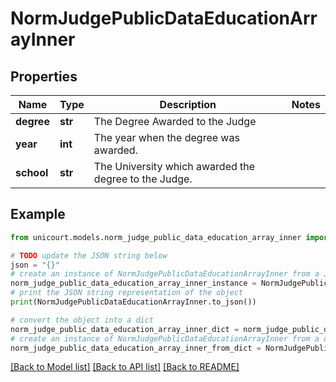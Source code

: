 # NormJudgePublicDataEducationArrayInner


## Properties

Name | Type | Description | Notes
------------ | ------------- | ------------- | -------------
**degree** | **str** | The Degree Awarded to the Judge | 
**year** | **int** | The year when the degree was awarded. | 
**school** | **str** | The University which awarded the degree to the Judge. | 

## Example

```python
from unicourt.models.norm_judge_public_data_education_array_inner import NormJudgePublicDataEducationArrayInner

# TODO update the JSON string below
json = "{}"
# create an instance of NormJudgePublicDataEducationArrayInner from a JSON string
norm_judge_public_data_education_array_inner_instance = NormJudgePublicDataEducationArrayInner.from_json(json)
# print the JSON string representation of the object
print(NormJudgePublicDataEducationArrayInner.to_json())

# convert the object into a dict
norm_judge_public_data_education_array_inner_dict = norm_judge_public_data_education_array_inner_instance.to_dict()
# create an instance of NormJudgePublicDataEducationArrayInner from a dict
norm_judge_public_data_education_array_inner_from_dict = NormJudgePublicDataEducationArrayInner.from_dict(norm_judge_public_data_education_array_inner_dict)
```
[[Back to Model list]](../README.md#documentation-for-models) [[Back to API list]](../README.md#documentation-for-api-endpoints) [[Back to README]](../README.md)


